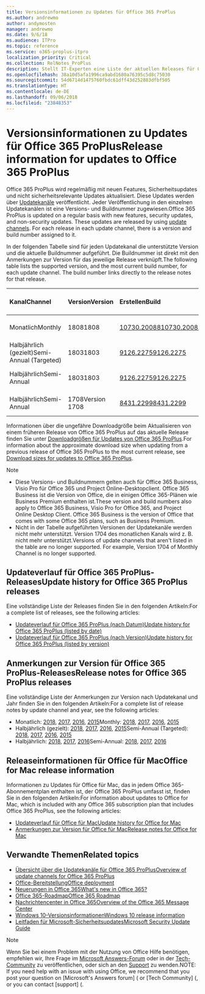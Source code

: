 ```yaml
---
title: Versionsinformationen zu Updates für Office 365 ProPlus
ms.author: andrewmo
author: andymosten
manager: andrewmo
ms.date: 9/6/18
ms.audience: ITPro
ms.topic: reference
ms.service: o365-proplus-itpro
localization_priority: Critical
ms.collection: RelNotes_ProPlus
description: Stellt IT-Experten eine Liste der aktuellen Releases für Office 365 ProPlus für jeden Updatekanal sowie Links zu Anmerkungen zur Version und zum Updateverlauf zur Verfügung.
ms.openlocfilehash: 38a10d5afa1996ca9abd1680a76395c5d8c75030
ms.sourcegitcommit: 54d6714d1475760fbdc61dff43d252883dfbf505
ms.translationtype: HT
ms.contentlocale: de-DE
ms.lasthandoff: 09/06/2018
ms.locfileid: "23848353"
---
```

# <a name="release-information-for-updates-to-office-365-proplus"></a><span data-ttu-id="5068b-103">Versionsinformationen zu Updates für Office 365 ProPlus</span><span class="sxs-lookup"><span data-stu-id="5068b-103">Release information for updates to Office 365 ProPlus</span></span>

<span data-ttu-id="5068b-p101">Office 365 ProPlus wird regelmäßig mit neuen Features, Sicherheitsupdates und nicht sicherheitsrelevante Updates aktualisiert. Diese Updates werden über [Updatekanäle](https://docs.microsoft.com/DeployOffice/overview-of-update-channels-for-office-365-proplus) veröffentlicht. Jeder Veröffentlichung in den einzelnen Updatekanälen ist eine Versions- und Buildnummer zugewiesen.</span><span class="sxs-lookup"><span data-stu-id="5068b-p101">Office 365 ProPlus is updated on a regular basis with new features, security updates, and non-security updates. These updates are released by using [update channels](https://docs.microsoft.com/DeployOffice/overview-of-update-channels-for-office-365-proplus). For each release in each update channel, there is a version and build number assigned to it.</span></span> 

<span data-ttu-id="5068b-p102">In der folgenden Tabelle sind für jeden Updatekanal die unterstützte Version und die aktuelle Buildnummer aufgeführt. Die Buildnummer ist direkt mit den Anmerkungen zur Version für das jeweilige Release verknüpft.</span><span class="sxs-lookup"><span data-stu-id="5068b-p102">The following table lists the supported version, and the most current build number, for each update channel. The build number links directly to the release notes for that release.</span></span> 

  
|<span data-ttu-id="5068b-109">**Kanal**</span><span class="sxs-lookup"><span data-stu-id="5068b-109">**Channel**</span></span>|<span data-ttu-id="5068b-110">**Version**</span><span class="sxs-lookup"><span data-stu-id="5068b-110">**Version**</span></span>|<span data-ttu-id="5068b-111">**Erstellen**</span><span class="sxs-lookup"><span data-stu-id="5068b-111">**Build**</span></span>|<span data-ttu-id="5068b-112">**Veröffentlichungsdatum**</span><span class="sxs-lookup"><span data-stu-id="5068b-112">**Release date**</span></span>|<span data-ttu-id="5068b-113">**Version unterstützt bis**</span><span class="sxs-lookup"><span data-stu-id="5068b-113">**Version supported until**</span></span>|
|:-----|:-----|:-----|:-----|:-----|
|<span data-ttu-id="5068b-114">Monatlich</span><span class="sxs-lookup"><span data-stu-id="5068b-114">Monthly</span></span>  <br/> |<span data-ttu-id="5068b-115">1808</span><span class="sxs-lookup"><span data-stu-id="5068b-115">1808</span></span>  <br/> |[<span data-ttu-id="5068b-116">10730.20088</span><span class="sxs-lookup"><span data-stu-id="5068b-116">10730.20088</span></span>](monthly-channel-2018.md#version-1808-september-5)  <br/> | <span data-ttu-id="5068b-117">5. September 2018</span><span class="sxs-lookup"><span data-stu-id="5068b-117">September 5, 2018</span></span>  <br/> |<span data-ttu-id="5068b-118">Version 1809 wird veröffentlicht</span><span class="sxs-lookup"><span data-stu-id="5068b-118">Version 1808 is released</span></span> <br/>|
|<span data-ttu-id="5068b-119">Halbjährlich (gezielt)</span><span class="sxs-lookup"><span data-stu-id="5068b-119">Semi-Annual (Targeted)</span></span>  <br/> |<span data-ttu-id="5068b-120">1803</span><span class="sxs-lookup"><span data-stu-id="5068b-120">1803</span></span>  <br/> |[<span data-ttu-id="5068b-121">9126.2275</span><span class="sxs-lookup"><span data-stu-id="5068b-121">9126.2275</span></span>](semi-annual-channel-targeted-2018.md#version-1803-august-14)  <br/> | <span data-ttu-id="5068b-122">14. August 2018</span><span class="sxs-lookup"><span data-stu-id="5068b-122">August 14, 2018</span></span>  <br/> | <span data-ttu-id="5068b-123">11. September 2018</span><span class="sxs-lookup"><span data-stu-id="5068b-123">September 11, 2018</span></span> <br/>|
|<span data-ttu-id="5068b-124">Halbjährlich</span><span class="sxs-lookup"><span data-stu-id="5068b-124">Semi-Annual</span></span> <br/> |<span data-ttu-id="5068b-125">1803</span><span class="sxs-lookup"><span data-stu-id="5068b-125">1803</span></span>  <br/> | [<span data-ttu-id="5068b-126">9126.2275</span><span class="sxs-lookup"><span data-stu-id="5068b-126">9126.2275</span></span>](semi-annual-channel-2018.md#version-1803-august-14) <br/> | <span data-ttu-id="5068b-127">14. August 2018</span><span class="sxs-lookup"><span data-stu-id="5068b-127">August 14, 2018</span></span>  <br/> | <span data-ttu-id="5068b-128">10. September 2019</span><span class="sxs-lookup"><span data-stu-id="5068b-128">September 10, 2019</span></span> <br/>|
|<span data-ttu-id="5068b-129">Halbjährlich</span><span class="sxs-lookup"><span data-stu-id="5068b-129">Semi-Annual</span></span> <br/> |<span data-ttu-id="5068b-130">1708</span><span class="sxs-lookup"><span data-stu-id="5068b-130">Version 1708</span></span>  <br/> |[<span data-ttu-id="5068b-131">8431.2299</span><span class="sxs-lookup"><span data-stu-id="5068b-131">8431.2299</span></span>](semi-annual-channel-2018.md#version-1708-august-14)  <br/> | <span data-ttu-id="5068b-132">14. August 2018</span><span class="sxs-lookup"><span data-stu-id="5068b-132">August 14, 2018</span></span>  <br/> | <span data-ttu-id="5068b-133">12. März 2019</span><span class="sxs-lookup"><span data-stu-id="5068b-133">March 12, 2019</span></span> <br/>|

<span data-ttu-id="5068b-134">Informationen über die ungefähre Downloadgröße beim Aktualisieren von einem früheren Release von Office 365 ProPlus auf das aktuelle Release finden Sie unter [Downloadgrößen für Updates von Office 365 ProPlus](download-sizes-office365-proplus-updates.md).</span><span class="sxs-lookup"><span data-stu-id="5068b-134">For information about the approximate download size when updating from a previous release of Office 365 ProPlus to the most current release, see [Download sizes for updates to Office 365 ProPlus](download-sizes-office365-proplus-updates.md).</span></span>

> [!NOTE]
> - <span data-ttu-id="5068b-p103">Diese Versions- und Buildnummern gelten auch für Office 365 Business, Visio Pro für Office 365 und Project Online-Desktopclient. Office 365 Business ist die Version von Office, die in einigen Office 365-Plänen wie Business Premium enthalten ist.</span><span class="sxs-lookup"><span data-stu-id="5068b-p103">These version and build numbers also apply to Office 365 Business, Visio Pro for Office 365, and Project Online Desktop Client. Office 365 Business is the version of Office that comes with some Office 365 plans, such as Business Premium.</span></span>
> - <span data-ttu-id="5068b-p104">Nicht in der Tabelle aufgeführten Versionen der Updatekanäle werden nicht mehr unterstützt. Version 1704 des monatlichen Kanals wird z. B. nicht mehr unterstützt.</span><span class="sxs-lookup"><span data-stu-id="5068b-p104">Versions of update channels that aren't listed in the table are no longer supported. For example, Version 1704 of Monthly Channel is no longer supported.</span></span> 


## <a name="update-history-for-office-365-proplus-releases"></a><span data-ttu-id="5068b-139">Updateverlauf für Office 365 ProPlus-Releases</span><span class="sxs-lookup"><span data-stu-id="5068b-139">Update history for Office 365 ProPlus releases</span></span>

<span data-ttu-id="5068b-140">Eine vollständige Liste der Releases finden Sie in den folgenden Artikeln:</span><span class="sxs-lookup"><span data-stu-id="5068b-140">For a complete list of releases, see the following articles:</span></span>
 - [<span data-ttu-id="5068b-141">Updateverlauf für Office 365 ProPlus (nach Datum)</span><span class="sxs-lookup"><span data-stu-id="5068b-141">Update history for Office 365 ProPlus (listed by date)</span></span>](update-history-office365-proplus-by-date.md)
 - [<span data-ttu-id="5068b-142">Updateverlauf für Office 365 ProPlus (nach Version)</span><span class="sxs-lookup"><span data-stu-id="5068b-142">Update history for Office 365 ProPlus (listed by version)</span></span>](update-history-office365-proplus-by-version.md)

## <a name="release-notes-for-office-365-proplus-releases"></a><span data-ttu-id="5068b-143">Anmerkungen zur Version für Office 365 ProPlus-Releases</span><span class="sxs-lookup"><span data-stu-id="5068b-143">Release notes for Office 365 ProPlus releases</span></span>

<span data-ttu-id="5068b-144">Eine vollständige Liste der Anmerkungen zur Version nach Updatekanal und Jahr finden Sie in den folgenden Artikeln:</span><span class="sxs-lookup"><span data-stu-id="5068b-144">For a complete list of release notes by update channel and year, see the following articles:</span></span>
 - <span data-ttu-id="5068b-145">Monatlich: [2018](monthly-channel-2018.md), [2017](monthly-channel-2017.md), [2016](monthly-channel-2016.md), [2015](monthly-channel-2015.md)</span><span class="sxs-lookup"><span data-stu-id="5068b-145">Monthly: [2018](monthly-channel-2018.md), [2017](monthly-channel-2017.md), [2016](monthly-channel-2016.md), [2015](monthly-channel-2015.md)</span></span>
 - <span data-ttu-id="5068b-146">Halbjährlich (gezielt): [2018](semi-annual-channel-targeted-2018.md), [2017](semi-annual-channel-targeted-2017.md), [2016](semi-annual-channel-targeted-2016.md), [2015](semi-annual-channel-targeted-2015.md)</span><span class="sxs-lookup"><span data-stu-id="5068b-146">Semi-Annual (Targeted): [2018](semi-annual-channel-targeted-2018.md), [2017](semi-annual-channel-targeted-2017.md), [2016](semi-annual-channel-targeted-2016.md), [2015](semi-annual-channel-targeted-2015.md)</span></span>
 - <span data-ttu-id="5068b-147">Halbjährlich: [2018](semi-annual-channel-2018.md), [2017](semi-annual-channel-2017.md), [2016](semi-annual-channel-2016.md)</span><span class="sxs-lookup"><span data-stu-id="5068b-147">Semi-Annual: [2018](semi-annual-channel-2018.md), [2017](semi-annual-channel-2017.md), [2016](semi-annual-channel-2016.md)</span></span>

## <a name="office-for-mac-release-information"></a><span data-ttu-id="5068b-148">Releaseinformationen für Office für Mac</span><span class="sxs-lookup"><span data-stu-id="5068b-148">Office for Mac release information</span></span>

<span data-ttu-id="5068b-149">Informationen zu Updates für Office für Mac, das in jedem Office 365-Abonnementplan enthalten ist, der Office 365 ProPlus umfasst ist, finden Sie in den folgenden Artikeln:</span><span class="sxs-lookup"><span data-stu-id="5068b-149">For information about updates to Office for Mac, which is included with any Office 365 subscription plan that includes Office 365 ProPlus, see the following articles:</span></span>
 - [<span data-ttu-id="5068b-150">Updateverlauf für Office für Mac</span><span class="sxs-lookup"><span data-stu-id="5068b-150">Update history for Office for Mac</span></span>](update-history-office-for-mac.md)
 - [<span data-ttu-id="5068b-151">Anmerkungen zur Version für Office für Mac</span><span class="sxs-lookup"><span data-stu-id="5068b-151">Release notes for Office for Mac</span></span>](release-notes-office-for-mac.md)


## <a name="related-topics"></a><span data-ttu-id="5068b-152">Verwandte Themen</span><span class="sxs-lookup"><span data-stu-id="5068b-152">Related topics</span></span>

- [<span data-ttu-id="5068b-153">Übersicht über die Updatekanäle für Office 365 ProPlus</span><span class="sxs-lookup"><span data-stu-id="5068b-153">Overview of update channels for Office 365 ProPlus</span></span>](https://docs.microsoft.com/DeployOffice/overview-of-update-channels-for-office-365-proplus)
- [<span data-ttu-id="5068b-154">Office-Bereitstellung</span><span class="sxs-lookup"><span data-stu-id="5068b-154">Office deployment</span></span>](https://docs.microsoft.com/deployoffice/)
- [<span data-ttu-id="5068b-155">Neuerungen in Office 365</span><span class="sxs-lookup"><span data-stu-id="5068b-155">What's new in Office 365?</span></span>](https://support.office.com/article/95c8d81d-08ba-42c1-914f-bca4603e1426)
- [<span data-ttu-id="5068b-156">Office 365-Roadmap</span><span class="sxs-lookup"><span data-stu-id="5068b-156">Office 365 Roadmap</span></span>](https://products.office.com/business/office-365-roadmap)
- [<span data-ttu-id="5068b-157">Nachrichtencenter in Office 365</span><span class="sxs-lookup"><span data-stu-id="5068b-157">Overview of the Office 365 Message Center</span></span>](https://support.office.com/article/38fb3333-bfcc-4340-a37b-deda509c2093)
- [<span data-ttu-id="5068b-158">Windows 10-Versionsinformationen</span><span class="sxs-lookup"><span data-stu-id="5068b-158">Windows 10 release information</span></span>](https://www.microsoft.com/itpro/windows-10/release-information)
- [<span data-ttu-id="5068b-159">Leitfaden für Microsoft-Sicherheitsupdates</span><span class="sxs-lookup"><span data-stu-id="5068b-159">Microsoft Security Update Guide</span></span>](https://portal.msrc.microsoft.com/)

> [!NOTE]
> <span data-ttu-id="5068b-160">Wenn Sie bei einem Problem mit der Nutzung von Office Hilfe benötigen, empfehlen wir, Ihre Frage im [Microsoft Answers-Forum](https://answers.microsoft.com/) oder in der [Tech-Community](https://techcommunity.microsoft.com/) zu veröffentlichen, oder sich an den [Support](https://support.microsoft.com/contactus) zu wenden.</span><span class="sxs-lookup"><span data-stu-id="5068b-160">NOTE: If you need help with an issue with using Office, we recommend that you post your question on [Microsoft's Answers forum] ([](https://answers.microsoft.com/) or [Tech Community] ([](https://techcommunity.microsoft.com/), or you can contact [support] ([](https://support.microsoft.com/contactus).</span></span>
